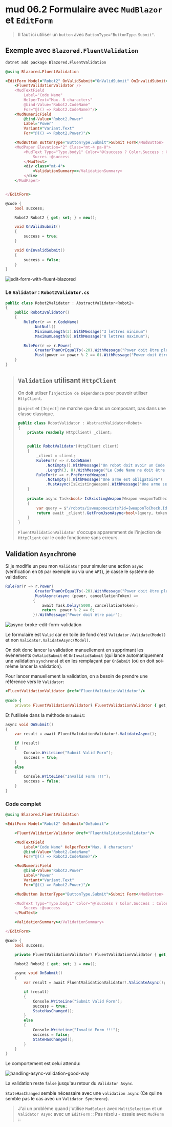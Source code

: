# mud 06.2 Formulaire avec `MudBlazor` et `EditForm`

> Il faut ici utiliser un `button` avec `ButtonType="ButtonType.Submit"`.



## Exemple avec `Blazored.FluentValidation`

```bash
dotnet add package Blazored.FluentValidation
```



```ruby
@using Blazored.FluentValidation

<EditForm Model="Robot2" OnValidSubmit="OnValidSubmit" OnInvalidSubmit="OnInvalidSubmit">
	<FluentValidationValidator />
	<MudTextField
		Label="Code Name" 
		HelperText="Max. 8 characters"
		@bind-Value="Robot2.CodeName"
		For="@(() => Robot2.CodeName)"/>
	<MudNumericField
		@bind-Value="Robot2.Power"
		Label="Power"
		Variant="Variant.Text"
		For="@(() => Robot2.Power)"/>

	<MudButton ButtonType="ButtonType.Submit">Submit Form</MudButton>
	<MudPaper Elevation="2" Class="mt-4 pa-8">
		<MudText Typo="Typo.body1" Color="@(success ? Color.Success : Color.Error)">
    		Succes :@success
		</MudText>
		<div class="mt-4">
			<ValidationSummary></ValidationSummary>
		</div>
	</MudPaper>


</EditForm>
```

```cs
@code {
    bool success;

    Robot2 Robot2 { get; set; } = new();

    void OnValidSubmit()
    {
        success = true;
    }

    void OnInvalidSubmit()
    {
        success = false;
    }
}
```

<img src="assets/edit-form-with-fluent-blazored.png" alt="edit-form-with-fluent-blazored" />

### Le `Validator` : `Robot2Validator.cs`

```cs
public class Robot2Validator : AbstractValidator<Robot2>
{
    public Robot2Validator()
    {
        RuleFor(r => r.CodeName)
            .NotNull()
            .MinimumLength(3).WithMessage("3 lettres minimum")
            .MaximumLength(8).WithMessage("8 lettres maximum");

        RuleFor(r => r.Power)
            .GreaterThanOrEqualTo(-20).WithMessage("Power doit être plus grand que -20")
            .Must(power => power % 2 == 0).WithMessage("Power doit être pair");
    }   
}
```

> ## `Validation` utilisant `HttpClient`
>
> On doit utliser l'`Injection de Dépendance` pour pouvoir utiliser `HttpClient`.
>
> `@inject` et `[Inject]` ne marche que dans un composant, pas dans une classe classique.
>
> ```cs
> public class RobotValidator : AbstractValidator<Robot>
> {
>     private readonly HttpClient? _client;
> 
> 
>     public RobotValidator(HttpClient client)
>     {
>         _client = client;
>         RuleFor(r => r.CodeName)
>             .NotEmpty().WithMessage("Un robot doit avoir un Code Name")
>             .Length(3, 8).WithMessage("Le Code Name ne doit être ni trop long ni trop court");
>         RuleFor(r => r.PreferredWeapon)
>             .NotEmpty().WithMessage("Une arme est obligatoire")
>             .MustAsync(IsExistingWeapon).WithMessage("Une arme se doit d'exister");
>     }
>     
>     private async Task<bool> IsExistingWeapon(Weapon weaponToCheck, CancellationToken token)
>     {
>         var query = $"/robots/isweaponexists?id={weaponToCheck.Id}&name={weaponToCheck.Name}";
>         return await _client!.GetFromJsonAsync<bool>(query, token);
>     }
> }
> ```
>
> `FluentValidationValidator` s'occupe apparemment de l'injection de `HttpClient` car le code fonctionne sans erreurs.



## Validation `Async`hrone

Si je modifie un peu mon `Validator` pour simuler une action `async` (vérification en `DB` par exemple ou via une `API`), je casse le système de validation:

```cs
RuleFor(r => r.Power)
            .GreaterThanOrEqualTo(-20).WithMessage("Power doit être plus grand que -20")
            .MustAsync(async (power, cancellationToken) =>
            {
                await Task.Delay(5000, cancellationToken);
                return  power % 2 == 0;
            }).WithMessage("Power doit être pair");
```

<img src="assets/async-broke-edit-form-validation.png" alt="async-broke-edit-form-validation" />

Le formulaire est `Valid` car en toile de fond c'est `Validator.Validate(Model)` et non `Validator.ValidateAsync(Model)`.

On doit donc lancer la validation manuellement en supprimant les événements `OnValidSubmit` et `OnInvalidSubmit` (qui lance automatiquement une validation `synchrone`) et en les remplaçant par `OnSubmit` (où on doit soi-même lancer la validation).

Pour lancer manuellement la validation, on a besoin de prendre une référence vers le `Validator`:

```ruby
<FluentValidationValidator @ref="FluentValidationValidator"/>
    
@code {    
	private FluentValidationValidator? FluentValidationValidator { get; set; } = default!;
```

Et l'utilisée dans la méthode `OnSubmit`:

```cs
async void OnSubmit()
{
    var result = await FluentValidationValidator!.ValidateAsync();

    if (result)
    {
        Console.WriteLine("Submit Valid Form");
        success = true;
    }
    else
    {
        Console.WriteLine("Invalid Form !!!");
        success = false;
    }
}
```



### Code complet

```ruby
@using Blazored.FluentValidation

<EditForm Model="Robot2" OnSubmit="OnSubmit">

    <FluentValidationValidator @ref="FluentValidationValidator"/>

    <MudTextField
        Label="Code Name" HelperText="Max. 8 characters"
        @bind-Value="Robot2.CodeName"
        For="@(() => Robot2.CodeName)"/>

    <MudNumericField
        @bind-Value="Robot2.Power"
        Label="Power"
        Variant="Variant.Text"
        For="@(() => Robot2.Power)"/>

    <MudButton ButtonType="ButtonType.Submit">Submit Form</MudButton>

    <MudText Typo="Typo.body1" Color="@(success ? Color.Success : Color.Error)">
        Succes :@success
    </MudText>

    <ValidationSummary></ValidationSummary>

</EditForm>
```

```cs
@code {
    bool success;

    private FluentValidationValidator? FluentValidationValidator { get; set; } = default!;

    Robot2 Robot2 { get; set; } = new();

    async void OnSubmit()
    {
        var result = await FluentValidationValidator!.ValidateAsync();

        if (result)
        {
            Console.WriteLine("Submit Valid Form");
            success = true;
            StateHasChanged();
        }
        else
        {
            Console.WriteLine("Invalid Form !!!");
            success = false;
            StateHasChanged(); 
        }
    }
}
```

Le comportement est celui attendu:

<img src="assets/handling-async-validation-good-way.png" alt="handling-async-validation-good-way" />

La validation reste `false` jusqu'au retour du `Validator Async`.

`StateHasChanged` semble nécessaire avec une `validation async` (Ce qui ne semble pas le cas avec un `Validator Synchrone`). 

> J'ai un problème quand j'utilise `MudSelect` avec `MultiSelection` et un `Validator Async` avec un `EditForm` :: Pas résolu - essaie avec `MudForm` ::





















